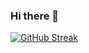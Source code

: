 ### Hi there 👋

[![GitHub Streak](https://streak-stats.demolab.com?user=shneketos&theme=dark&hide_border=true)](https://git.io/streak-stats)

